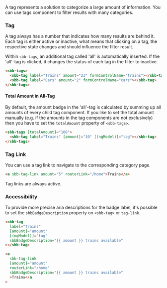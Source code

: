 A tag represents a solution to categorize a large amount of information.
You can use tags component to filter results with many categories.

### Tag

A tag always has a number that indicates how many results are behind it.
Each tag is either active or inactive, what means that clicking on a tag, the respective
state changes and should influence the filter result.

Within `sbb-tags`, an additional tag called 'all' is automatically inserted. If the 'all'-tag is clicked,
it changes the status of each tag in the filter to inactive.

```html
<sbb-tags>
  <sbb-tag label="Trains" amount="23" formControlName="trains"></sbb-tag>
  <sbb-tag label="Cars" amount="2" formControlName="cars"></sbb-tag>
</sbb-tags>
```

#### Total Amount in All-Tag

By default, the amount badge in the 'all'-tag is calculated by summing up all amounts of every child tag component.
If you like to set the total amount manually (e.g. if the amounts in the tag components are not exclusively)
then you have to set the `totalAmount` property of `<sbb-tags>`.

```html
<sbb-tags [totalAmount]="100">
  <sbb-tag label="Trains" [amount]="10" [(ngModel)]="tag"></sbb-tag>
</sbb-tags>
```

### Tag Link

You can use a tag link to navigate to the corresponding category page.

```html
<a sbb-tag-link amount="5" routerLink="/home">Trains</a>
```

Tag links are always active.

### Accessibility

To provide more precise aria descriptions for the badge label,
it's possible to set the `sbbBadgeDescription` property on `<sbb-tag>` or `tag-link`.

```html
<sbb-tag
  label="Trains"
  [amount]="amount"
  [(ngModel)]="tag"
  sbbBadgeDescription="{{ amount }} trains available"
></sbb-tag>
```

```html
<a
  sbb-tag-link
  [amount]="amount"
  routerLink="/home"
  sbbBadgeDescription="{{ amount }} trains available"
  >Trains</a
>
```
